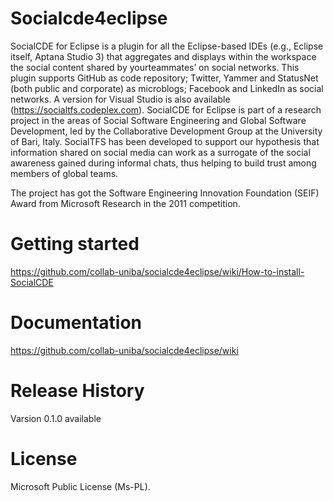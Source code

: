 Socialcde4eclipse
=================

SocialCDE for Eclipse is a plugin for all the Eclipse-based IDEs (e.g., Eclipse itself, Aptana Studio 3) that aggregates and displays within the workspace the social content shared by yourteammates’ on social networks.
This plugin supports GitHub as code repository; Twitter, Yammer and StatusNet (both public and corporate) as microblogs; Facebook and LinkedIn as social networks. 
A version for Visual Studio is also available (https://socialtfs.codeplex.com).
SocialCDE for Eclipse is part of a research project in the areas of Social Software Engineering and Global Software Development, led by the Collaborative Development Group at the University of Bari, Italy. SocialTFS has been developed to support our hypothesis that information shared on social media can work as a surrogate of the social awareness gained during informal chats, thus helping to build trust among members of global teams.

The project has got the Software Engineering Innovation Foundation (SEIF) Award from Microsoft Research in the 2011 competition.

# Getting started
 https://github.com/collab-uniba/socialcde4eclipse/wiki/How-to-install-SocialCDE
# Documentation
https://github.com/collab-uniba/socialcde4eclipse/wiki
# Release History
Varsion 0.1.0 available
# License
Microsoft Public License (Ms-PL).
